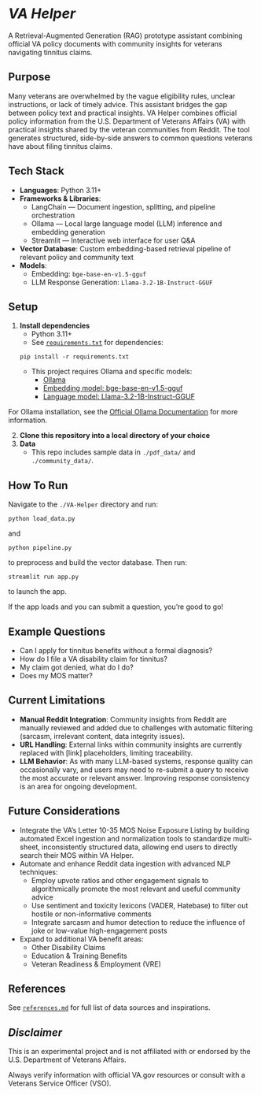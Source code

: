 # _VA Helper_
A Retrieval-Augmented Generation (RAG) prototype assistant combining official VA policy documents with community insights for veterans navigating tinnitus claims.

## Purpose
Many veterans are overwhelmed by the vague eligibility rules, unclear instructions, or lack of timely advice. This assistant bridges the gap between policy text and practical insights. VA Helper combines official policy information from the U.S. Department of Veterans Affairs (VA) with practical insights shared by the veteran communities from Reddit. The tool generates structured, side-by-side answers to common questions veterans have about filing tinnitus claims.

## Tech Stack
- **Languages**: Python 3.11+
- **Frameworks & Libraries**:
  - LangChain — Document ingestion, splitting, and pipeline orchestration
  - Ollama — Local large language model (LLM) inference and embedding generation
  - Streamlit — Interactive web interface for user Q&A
- **Vector Database**: Custom embedding-based retrieval pipeline of relevant policy and community text
- **Models**:
  - Embedding: `bge-base-en-v1.5-gguf`
  - LLM Response Generation: `Llama-3.2-1B-Instruct-GGUF`

## Setup
1. **Install dependencies**
   - Python 3.11+
   - See [`requirements.txt`](./requirements.txt) for dependencies:
   ```
   pip install -r requirements.txt
   ```
   - This project requires Ollama and specific models:
     - [Ollama](https://ollama.com/)
     - [Embedding model: bge-base-en-v1.5-gguf](https://huggingface.co/CompendiumLabs/bge-base-en-v1.5-gguf)
     - [Language model: Llama-3.2-1B-Instruct-GGUF](https://huggingface.co/bartowski/Llama-3.2-1B-Instruct-GGUF)

For Ollama installation, see the [Official Ollama Documentation](https://github.com/ollama/ollama/tree/main/docs) for more information.

2. **Clone this repository into a local directory of your choice**
3. **Data**
   - This repo includes sample data in `./pdf_data/` and `./community_data/`. 

## How To Run
Navigate to the `./VA-Helper` directory and run:
```
python load_data.py
```
and
```
python pipeline.py
```
to preprocess and build the vector database. Then run:
```
streamlit run app.py
```
to launch the app. 

If the app loads and you can submit a question, you’re good to go!

## Example Questions
- Can I apply for tinnitus benefits without a formal diagnosis?
- How do I file a VA disability claim for tinnitus?
- My claim got denied, what do I do?
- Does my MOS matter?

## Current Limitations
- **Manual Reddit Integration**: Community insights from Reddit are manually reviewed and added due to challenges with automatic filtering (sarcasm, irrelevant content, data integrity issues).
- **URL Handling**: External links within community insights are currently replaced with [link] placeholders, limiting traceability.
- **LLM Behavior**: As with many LLM-based systems, response quality can occasionally vary, and users may need to re-submit a query to receive the most accurate or relevant answer. Improving response consistency is an area for ongoing development.

## Future Considerations
- Integrate the VA’s Letter 10-35 MOS Noise Exposure Listing by building automated Excel ingestion and normalization tools to standardize multi-sheet, inconsistently structured data, allowing end users to directly search their MOS within VA Helper.
- Automate and enhance Reddit data ingestion with advanced NLP techniques:
  - Employ upvote ratios and other engagement signals to algorithmically promote the most relevant and useful community advice
  - Use sentiment and toxicity lexicons (VADER, Hatebase) to filter out hostile or non-informative comments
  - Integrate sarcasm and humor detection to reduce the influence of joke or low-value high-engagement posts
- Expand to additional VA benefit areas:
  - Other Disability Claims
  - Education & Training Benefits
  - Veteran Readiness & Employment (VRE)

## References
See [`references.md`](./references.md) for full list of data sources and inspirations.

## _Disclaimer_
This is an experimental project and is not affiliated with or endorsed by the U.S. Department of Veterans Affairs. 

Always verify information with official VA.gov resources or consult with a Veterans Service Officer (VSO).
